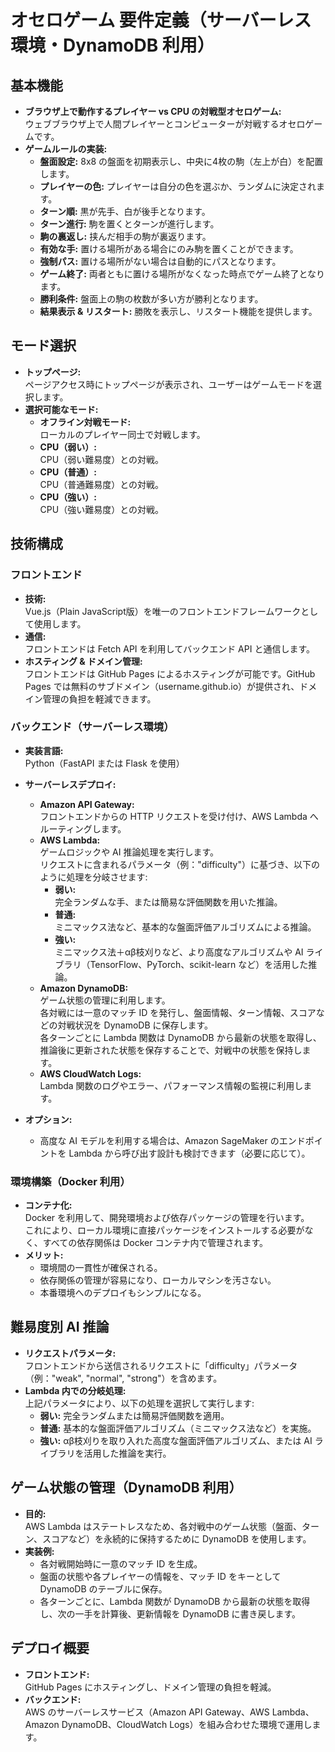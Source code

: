 # オセロゲーム 要件定義（サーバーレス環境・DynamoDB 利用）

## 基本機能
- **ブラウザ上で動作するプレイヤー vs CPU の対戦型オセロゲーム:**  
  ウェブブラウザ上で人間プレイヤーとコンピューターが対戦するオセロゲームです。
- **ゲームルールの実装:**
  - **盤面設定:** 8x8 の盤面を初期表示し、中央に4枚の駒（左上が白）を配置します。
  - **プレイヤーの色:** プレイヤーは自分の色を選ぶか、ランダムに決定されます。
  - **ターン順:** 黒が先手、白が後手となります。
  - **ターン進行:** 駒を置くとターンが進行します。
  - **駒の裏返し:** 挟んだ相手の駒が裏返ります。
  - **有効な手:** 置ける場所がある場合にのみ駒を置くことができます。
  - **強制パス:** 置ける場所がない場合は自動的にパスとなります。
  - **ゲーム終了:** 両者ともに置ける場所がなくなった時点でゲーム終了となります。
  - **勝利条件:** 盤面上の駒の枚数が多い方が勝利となります。
  - **結果表示 & リスタート:** 勝敗を表示し、リスタート機能を提供します。

## モード選択
- **トップページ:**  
  ページアクセス時にトップページが表示され、ユーザーはゲームモードを選択します。
- **選択可能なモード:**
  - **オフライン対戦モード:**  
    ローカルのプレイヤー同士で対戦します。
  - **CPU（弱い）:**  
    CPU（弱い難易度）との対戦。
  - **CPU（普通）:**  
    CPU（普通難易度）との対戦。
  - **CPU（強い）:**  
    CPU（強い難易度）との対戦。

## 技術構成

### フロントエンド
- **技術:**  
  Vue.js（Plain JavaScript版）を唯一のフロントエンドフレームワークとして使用します。
- **通信:**  
  フロントエンドは Fetch API を利用してバックエンド API と通信します。
- **ホスティング & ドメイン管理:**  
  フロントエンドは GitHub Pages によるホスティングが可能です。GitHub Pages では無料のサブドメイン（username.github.io）が提供され、ドメイン管理の負担を軽減できます。

### バックエンド（サーバーレス環境）
- **実装言語:**  
  Python（FastAPI または Flask を使用）
- **サーバーレスデプロイ:**
  - **Amazon API Gateway:**  
    フロントエンドからの HTTP リクエストを受け付け、AWS Lambda へルーティングします。
  - **AWS Lambda:**  
    ゲームロジックや AI 推論処理を実行します。  
    リクエストに含まれるパラメータ（例："difficulty"）に基づき、以下のように処理を分岐させます:
    - **弱い:**  
      完全ランダムな手、または簡易な評価関数を用いた推論。
    - **普通:**  
      ミニマックス法など、基本的な盤面評価アルゴリズムによる推論。
    - **強い:**  
      ミニマックス法＋αβ枝刈りなど、より高度なアルゴリズムや AI ライブラリ（TensorFlow、PyTorch、scikit-learn など）を活用した推論。
  - **Amazon DynamoDB:**  
    ゲーム状態の管理に利用します。  
    各対戦には一意のマッチ ID を発行し、盤面情報、ターン情報、スコアなどの対戦状況を DynamoDB に保存します。  
    各ターンごとに Lambda 関数は DynamoDB から最新の状態を取得し、推論後に更新された状態を保存することで、対戦中の状態を保持します。
  - **AWS CloudWatch Logs:**  
    Lambda 関数のログやエラー、パフォーマンス情報の監視に利用します。

- **オプション:**
  - 高度な AI モデルを利用する場合は、Amazon SageMaker のエンドポイントを Lambda から呼び出す設計も検討できます（必要に応じて）。

### 環境構築（Docker 利用）
- **コンテナ化:**  
  Docker を利用して、開発環境および依存パッケージの管理を行います。  
  これにより、ローカル環境に直接パッケージをインストールする必要がなく、すべての依存関係は Docker コンテナ内で管理されます。
- **メリット:**  
  - 環境間の一貫性が確保される。
  - 依存関係の管理が容易になり、ローカルマシンを汚さない。
  - 本番環境へのデプロイもシンプルになる。

## 難易度別 AI 推論
- **リクエストパラメータ:**  
  フロントエンドから送信されるリクエストに「difficulty」パラメータ（例："weak", "normal", "strong"）を含めます。
- **Lambda 内での分岐処理:**  
  上記パラメータにより、以下の処理を選択して実行します:
  - **弱い:** 完全ランダムまたは簡易評価関数を適用。
  - **普通:** 基本的な盤面評価アルゴリズム（ミニマックス法など）を実施。
  - **強い:** αβ枝刈りを取り入れた高度な盤面評価アルゴリズム、または AI ライブラリを活用した推論を実行。

## ゲーム状態の管理（DynamoDB 利用）
- **目的:**  
  AWS Lambda はステートレスなため、各対戦中のゲーム状態（盤面、ターン、スコアなど）を永続的に保持するために DynamoDB を使用します。
- **実装例:**
  - 各対戦開始時に一意のマッチ ID を生成。
  - 盤面の状態や各プレイヤーの情報を、マッチ ID をキーとして DynamoDB のテーブルに保存。
  - 各ターンごとに、Lambda 関数が DynamoDB から最新の状態を取得し、次の一手を計算後、更新情報を DynamoDB に書き戻します。

## デプロイ概要
- **フロントエンド:**  
  GitHub Pages にホスティングし、ドメイン管理の負担を軽減。
- **バックエンド:**  
  AWS のサーバーレスサービス（Amazon API Gateway、AWS Lambda、Amazon DynamoDB、CloudWatch Logs）を組み合わせた環境で運用します。
